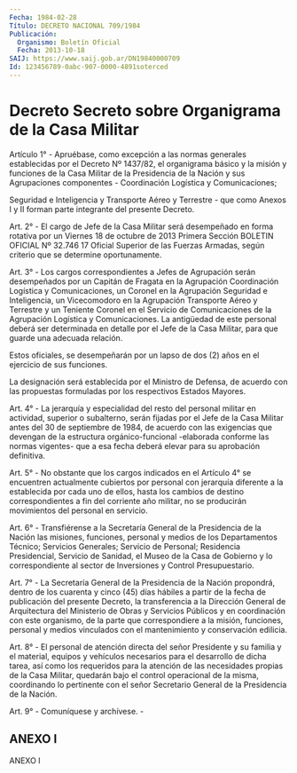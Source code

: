 ```yaml
---
Fecha: 1984-02-28
Título: DECRETO NACIONAL 709/1984
Publicación:
  Organismo: Boletín Oficial
  Fecha: 2013-10-18
SAIJ: https://www.saij.gob.ar/DN19840000709
Id: 123456789-0abc-907-0000-4891soterced
---
```

# Decreto Secreto sobre Organigrama de la Casa Militar

<a id="1"></a>
Artículo 1° - Apruébase, como excepción a las normas generales establecidas por el Decreto Nº 1437/82, el organigrama básico y la misión y funciones de la Casa Militar de la Presidencia de la Nación y sus Agrupaciones componentes - Coordinación Logística y Comunicaciones;

Seguridad e Inteligencia y Transporte Aéreo y Terrestre - que como Anexos I y II forman parte integrante del presente Decreto.

<a id="2"></a>
Art. 2° - El cargo de Jefe de la Casa Militar será desempeñado en forma rotativa por un Viernes 18 de octubre de 2013 Primera Sección BOLETIN OFICIAL Nº 32.746 17 Oficial Superior de las Fuerzas Armadas, según criterio que se determine oportunamente.

<a id="3"></a>
Art. 3° - Los cargos correspondientes a Jefes de Agrupación serán desempeñados por un Capitán de Fragata en la Agrupación Coordinación Logística y Comunicaciones, un Coronel en la Agrupación Seguridad e Inteligencia, un Vicecomodoro en la Agrupación Transporte Aéreo y Terrestre y un Teniente Coronel en el Servicio de Comunicaciones de la Agrupación Logística y Comunicaciones. La antigüedad de este personal deberá ser determinada en detalle por el Jefe de la Casa Militar, para que guarde una adecuada relación.

Estos oficiales, se desempeñarán por un lapso de dos (2) años en el ejercicio de sus funciones.

La designación será establecida por el Ministro de Defensa, de acuerdo con las propuestas formuladas por los respectivos Estados Mayores.

<a id="4"></a>
Art. 4° - La jerarquía y especialidad del resto del personal militar en actividad, superior o subalterno, serán fijadas por el Jefe de la Casa Militar antes del 30 de septiembre de 1984, de acuerdo con las exigencias que devengan de la estructura orgánico-funcional -elaborada conforme las normas vigentes- que a esa fecha deberá elevar para su aprobación definitiva.

<a id="5"></a>
Art. 5° - No obstante que los cargos indicados en el Artículo 4° se encuentren actualmente cubiertos por personal con jerarquía diferente a la establecida por cada uno de ellos, hasta los cambios de destino correspondientes a fin del corriente año militar, no se producirán movimientos del personal en servicio.

<a id="6"></a>
Art. 6° - Transfiérense a la Secretaría General de la Presidencia de la Nación las misiones, funciones, personal y medios de los Departamentos Técnico; Servicios Generales; Servicio de Personal; Residencia Presidencial, Servicio de Sanidad, el Museo de la Casa de Gobierno y lo correspondiente al sector de Inversiones y Control Presupuestario.

<a id="7"></a>
Art. 7° - La Secretaría General de la Presidencia de la Nación propondrá, dentro de los cuarenta y cinco (45) días hábiles a partir de la fecha de publicación del presente Decreto, la transferencia a la Dirección General de Arquitectura del Ministerio de Obras y Servicios Públicos y en coordinación con este organismo, de la parte que correspondiere a la misión, funciones, personal y medios vinculados con el mantenimiento y conservación edilicia.

<a id="8"></a>
Art. 8° - El personal de atención directa del señor Presidente y su familia y el material, equipos y vehículos necesarios para el desarrollo de dicha tarea, así como los requeridos para la atención de las necesidades propias de la Casa Militar, quedarán bajo el control operacional de la misma, coordinando lo pertinente con el señor Secretario General de la Presidencia de la Nación.

<a id="9"></a>
Art. 9° - Comuníquese y archívese. -

## ANEXO I

ANEXO I